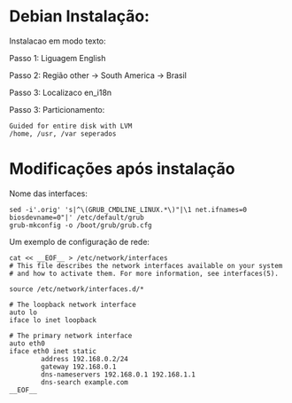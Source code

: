 # Debian Instalação:

Instalacao em modo texto:

Passo 1: Liguagem English

Passo 2: Região other -> South America -> Brasil

Passo 3: Localizaco en_i18n

Passo 3: Particionamento:

	Guided for entire disk with LVM
	/home, /usr, /var seperados


# Modificações após instalação

Nome das interfaces:

	sed -i'.orig' 's|^\(GRUB_CMDLINE_LINUX.*\)"|\1 net.ifnames=0 biosdevname=0"|' /etc/default/grub
	grub-mkconfig -o /boot/grub/grub.cfg

Um exemplo de configuração de rede:

	cat << __EOF__ > /etc/network/interfaces
	# This file describes the network interfaces available on your system
	# and how to activate them. For more information, see interfaces(5).
	
	source /etc/network/interfaces.d/*
	
	# The loopback network interface
	auto lo
	iface lo inet loopback
	
	# The primary network interface
	auto eth0
	iface eth0 inet static
        	address 192.168.0.2/24
        	gateway 192.168.0.1
        	dns-nameservers 192.168.0.1 192.168.1.1
        	dns-search example.com
	__EOF__
